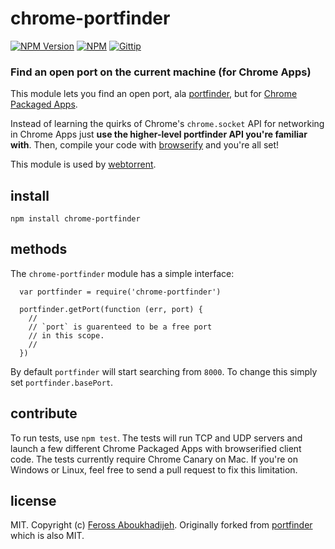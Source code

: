# chrome-portfinder
[![NPM Version](http://img.shields.io/npm/v/chrome-portfinder.svg)](https://npmjs.org/package/chrome-portfinder)
[![NPM](http://img.shields.io/npm/dm/chrome-portfinder.svg)](https://npmjs.org/package/chrome-portfinder)
[![Gittip](http://img.shields.io/gittip/feross.svg)](https://www.gittip.com/feross/)

### Find an open port on the current machine (for Chrome Apps)

This module lets you find an open port, ala [portfinder](https://github.com/indexzero/node-portfinder), but for [Chrome Packaged Apps](http://developer.chrome.com/apps/about_apps.html).

Instead of learning the quirks of Chrome's `chrome.socket` API for networking in Chrome Apps just **use the higher-level portfinder API you're familiar with**. Then, compile your code with [browserify](https://github.com/substack/node-browserify) and you're all set!

This module is used by [webtorrent](https://github.com/feross/webtorrent).

## install

```
npm install chrome-portfinder
```

## methods

The `chrome-portfinder` module has a simple interface:

```
  var portfinder = require('chrome-portfinder')

  portfinder.getPort(function (err, port) {
    //
    // `port` is guarenteed to be a free port
    // in this scope.
    //
  })
```

By default `portfinder` will start searching from `8000`. To change this simply set `portfinder.basePort`.

## contribute

To run tests, use `npm test`. The tests will run TCP and UDP servers and launch a few different Chrome Packaged Apps with browserified client code. The tests currently require Chrome Canary on Mac. If you're on Windows or Linux, feel free to send a pull request to fix this limitation.

## license

MIT. Copyright (c) [Feross Aboukhadijeh](http://feross.org). Originally forked from [portfinder](https://github.com/indexzero/node-portfinder) which is also MIT.